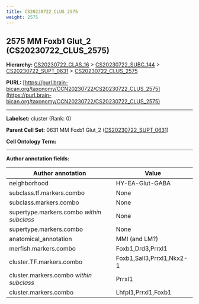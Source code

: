 ```yaml
---
title: CS20230722_CLUS_2575
weight: 2575
---
```

## 2575 MM Foxb1 Glut_2 (CS20230722_CLUS_2575)
<b>Hierarchy: </b>
[CS20230722_CLAS_16](../CS20230722_CLAS_16) >
[CS20230722_SUBC_144](../CS20230722_SUBC_144) >
[CS20230722_SUPT_0631](../CS20230722_SUPT_0631) >
[CS20230722_CLUS_2575](../CS20230722_CLUS_2575)

**PURL:** [https://purl.brain-bican.org/taxonomy/CCN20230722/CS20230722_CLUS_2575](https://purl.brain-bican.org/taxonomy/CCN20230722/CS20230722_CLUS_2575)

---


**Labelset:** cluster (Rank: 0)

**Parent Cell Set:** 0631 MM Foxb1 Glut_2 ([CS20230722_SUPT_0631](../CS20230722_SUPT_0631))



**Cell Ontology Term:** 

[MARKER GENES.]: #


---

[TRANSFERRED ANNOTATIONS.]: #


[AUTHOR ANNOTATION FIELDS.]: #


**Author annotation fields:**

| Author annotation | Value |
|-------------------|-------|
|neighborhood|HY-EA-Glut-GABA|
|subclass.tf.markers.combo|None|
|subclass.markers.combo|None|
|supertype.markers.combo _within subclass_|None|
|supertype.markers.combo|None|
|anatomical_annotation|MMl (and LM?)|
|merfish.markers.combo|Foxb1,Drd3,Prrxl1|
|cluster.TF.markers.combo|Foxb1,Sall3,Prrxl1,Nkx2-1|
|cluster.markers.combo _within subclass_|Prrxl1|
|cluster.markers.combo|Lhfpl1,Prrxl1,Foxb1|
